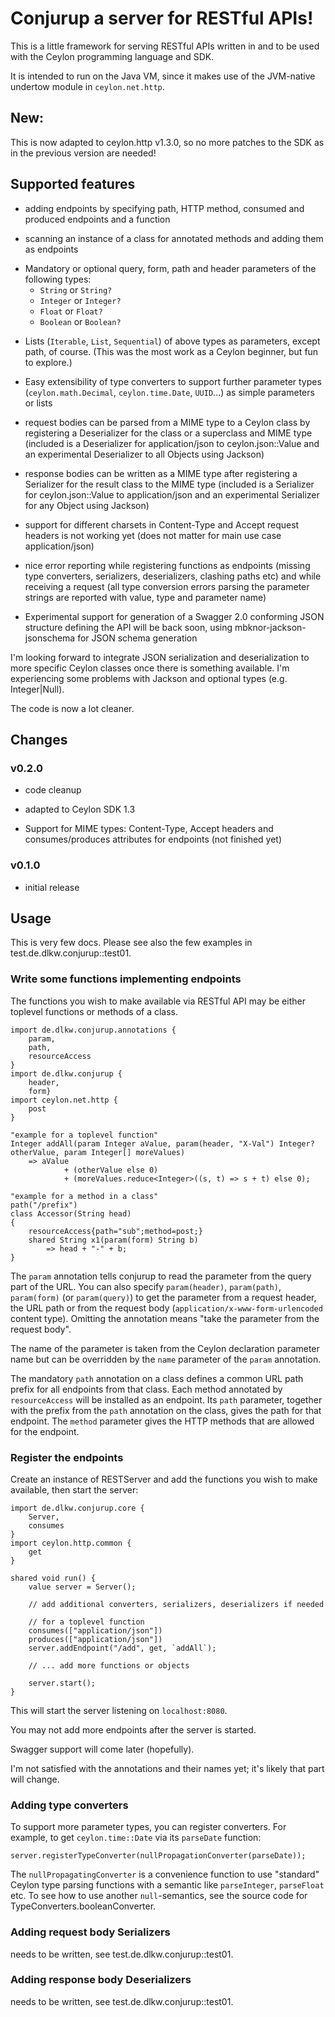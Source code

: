 # Conjurup a server for RESTful APIs!

This is a little framework for serving RESTful APIs written in and to be used
with the Ceylon programming language and SDK.

It is intended to run on the Java VM, since it makes use of the JVM-native
undertow module in `ceylon.net.http`.

## New:

This is now adapted to ceylon.http v1.3.0, so no more patches to the SDK as in the previous
version are needed!

## Supported features

* adding endpoints by specifying path, HTTP method, consumed and produced endpoints and a function

* scanning an instance of a class for annotated methods and adding them
as endpoints

- Mandatory or optional query, form, path and header parameters of the
following types:
    * `String` or `String?`
    * `Integer` or `Integer?`
    * `Float` or `Float?`
    * `Boolean` or `Boolean?`

* Lists (`Iterable`, `List`, `Sequential`) of above types as parameters, except path, of course.
 (This was the most work as a Ceylon beginner, but fun to explore.)

* Easy extensibility of type converters to support further parameter types
  (`ceylon.math.Decimal`, `ceylon.time.Date`, `UUID`...) as simple parameters
  or lists

* request bodies can be parsed from a MIME type to a Ceylon class by registering a Deserializer
  for the class or a superclass and MIME type (included is a Deserializer for application/json to
  ceylon.json::Value and an experimental Deserializer to all Objects using Jackson)

* response bodies can be written as a MIME type after registering a Serializer for the result
  class to the MIME type (included is a Serializer for ceylon.json::Value to application/json and
  an experimental Serializer for any Object using Jackson)

* support for different charsets in Content-Type and Accept request headers is not working yet
  (does not matter for main use case application/json)

* nice error reporting while registering functions as endpoints
  (missing type converters, serializers, deserializers, clashing paths etc) and while receiving a
  request (all type conversion errors parsing the parameter strings are
  reported with value, type and parameter name)

* Experimental support for generation of a Swagger 2.0 conforming
  JSON structure defining the API will be back soon, using mbknor-jackson-jsonschema
  for JSON schema generation

I'm looking forward to integrate JSON serialization and deserialization to more specific Ceylon
classes once there is something available. I'm experiencing some problems with Jackson and
optional types (e.g. Integer|Null).

The code is now a lot cleaner.
## Changes

### v0.2.0

* code cleanup

* adapted to Ceylon SDK 1.3

* Support for MIME types: Content-Type, Accept headers and consumes/produces attributes for endpoints
  (not finished yet)
  
### v0.1.0

* initial release
  
## Usage

This is very few docs. Please see also the few examples in test.de.dlkw.conjurup::test01.

### Write some functions implementing endpoints

The functions you wish to make available via RESTful API may be either toplevel functions or
methods of a class.

```ceylon
import de.dlkw.conjurup.annotations {
    param,
    path,
    resourceAccess
}
import de.dlkw.conjurup {
    header,
    form}
import ceylon.net.http {
    post
}

"example for a toplevel function"
Integer addAll(param Integer aValue, param(header, "X-Val") Integer? otherValue, param Integer[] moreValues)
    => aValue
            + (otherValue else 0)
            + (moreValues.reduce<Integer>((s, t) => s + t) else 0);

"example for a method in a class"
path("/prefix")
class Accessor(String head)
{
    resourceAccess{path="sub";method=post;}
    shared String x1(param(form) String b)
        => head + "-" + b;
}
```
The `param` annotation tells conjurup to read the parameter from the query part of the URL. You can also
specify `param(header)`, `param(path)`, `param(form)` (or `param(query)`) to get the parameter
from a request header, the URL path or from the request body (`application/x-www-form-urlencoded`
content type). Omitting the annotation means "take the parameter from the request body". 

The name of the parameter is taken from the Ceylon declaration parameter name but can be overridden by
the `name` parameter of the `param` annotation.

The mandatory `path` annotation on a class defines a common URL path prefix for all endpoints from that class. Each method annotated by `resourceAccess` will be installed as an endpoint. Its `path` parameter, together with the prefix from the `path` annotation on the class, gives the path for that endpoint. The `method` parameter gives the HTTP methods that are allowed for the endpoint.

### Register the endpoints

Create an instance of RESTServer and add the functions you wish to make available, then start the server:

```ceylon
import de.dlkw.conjurup.core {
    Server,
    consumes
}
import ceylon.http.common {
    get
}

shared void run() {
	value server = Server();
	
	// add additional converters, serializers, deserializers if needed
	
	// for a toplevel function
    consumes(["application/json"])
    produces(["application/json"])
	server.addEndpoint("/add", get, `addAll`);

	// ... add more functions or objects
	
	server.start();
}
``` 

This will start the server listening on `localhost:8080`.

You may not add more endpoints after the server is started.

Swagger support will come later (hopefully).

I'm not satisfied with the annotations and their names yet; it's likely that part will change.

### Adding type converters

To support more parameter types, you can register converters. For example, to get `ceylon.time::Date` via its
`parseDate` function:

```
server.registerTypeConverter(nullPropagationConverter(parseDate));
```

The `nullPropagatingConverter` is a convenience function to use "standard" Ceylon type parsing functions
with a semantic like `parseInteger`, `parseFloat` etc. To see how to use another `null`-semantics,
see the source code for TypeConverters.booleanConverter.

### Adding request body Serializers

needs to be written, see test.de.dlkw.conjurup::test01.

### Adding response body Deserializers

needs to be written, see test.de.dlkw.conjurup::test01.
